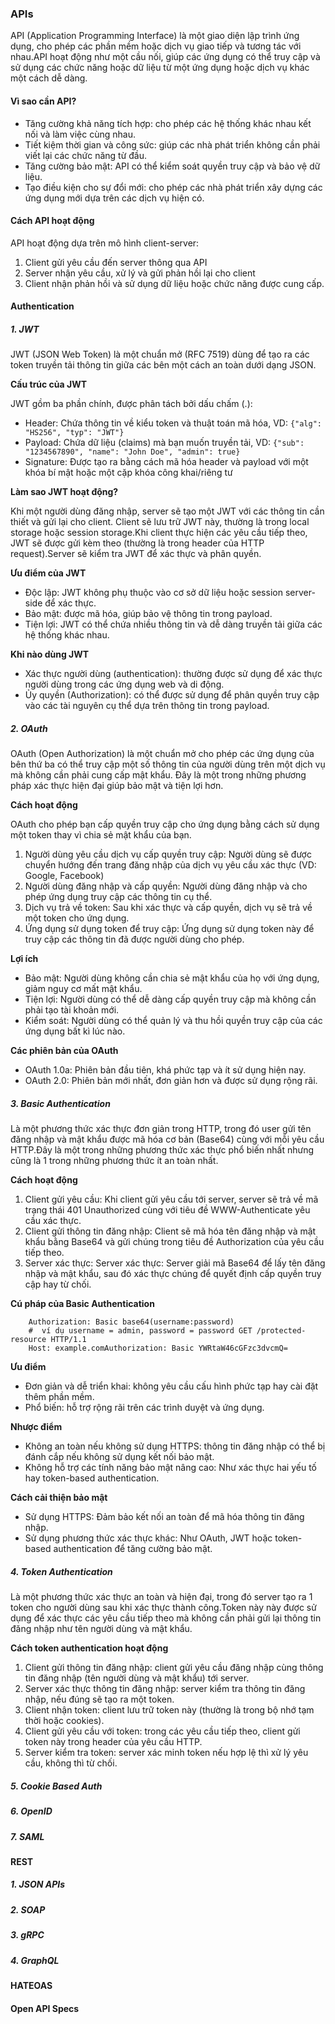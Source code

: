 ### APIs
API (Application Programming Interface) 
là một giao diện lập trình ứng dụng, cho phép các phần mềm hoặc dịch vụ giao tiếp và tương tác với nhau.API hoạt động như một cầu nối, giúp các ứng dụng có thể truy cập và sử dụng các chức năng hoặc dữ liệu từ một ứng dụng hoặc dịch vụ khác một cách dễ dàng.
#### Vì sao cần API?
- Tăng cường khả năng tích hợp: cho phép các hệ thống khác nhau kết nối và làm việc cùng nhau.
- Tiết kiệm thời gian và công sức: giúp các nhà phát triển không cần phải viết lại các chức năng từ đầu.
- Tăng cường bảo mật: API có thể kiểm soát quyền truy cập và bảo vệ dữ liệu.
- Tạo điều kiện cho sự đổi mới: cho phép các nhà phát triển xây dựng các ứng dụng mới dựa trên các dịch vụ hiện có.
#### Cách API hoạt động
API hoạt động dựa trên mô hình client-server:
1. Client gửi yêu cầu đến server thông qua API
2. Server nhận yêu cầu, xử lý và gửi phản hồi lại cho client
3. Client nhận phản hồi và sử dụng dữ liệu hoặc chức năng được cung cấp.
#### Authentication
##### 1. JWT
JWT (JSON Web Token) là một chuẩn mở (RFC 7519) dùng để tạo ra các token truyền tải thông tin giữa các bên một cách an toàn dưới dạng JSON.

**Cấu trúc của JWT**

JWT gồm ba phần chính, được phân tách bởi dấu chấm (.):
- Header: Chứa thông tin về kiểu token và thuật toán mã hóa, VD: `{"alg": "HS256", "typ": "JWT"}`
- Payload: Chứa dữ liệu (claims) mà bạn muốn truyền tải, VD: `{"sub": "1234567890", "name": "John Doe", "admin": true}`
- Signature: Được tạo ra bằng cách mã hóa header và payload với một khóa bí mật hoặc một cặp khóa công khai/riêng tư

**Làm sao JWT hoạt động?**

Khi một người dùng đăng nhập, server sẽ tạo một JWT với các thông tin cần thiết và gửi lại cho client. Client sẽ lưu trữ JWT này, thường là trong local storage hoặc session storage.Khi client thực hiện các yêu cầu tiếp theo, JWT sẽ được gửi kèm theo (thường là trong header của HTTP request).Server sẽ kiểm tra JWT để xác thực và phân quyền.

**Ưu điểm của JWT**
- Độc lập: JWT không phụ thuộc vào cơ sở dữ liệu hoặc session server-side để xác thực.
- Bảo mật: được mã hóa, giúp bảo vệ thông tin trong payload.
- Tiện lợi: JWT có thể chứa nhiều thông tin và dễ dàng truyền tải giữa các hệ thống khác nhau.

**Khi nào dùng JWT**
- Xác thực người dùng (authentication): thường được sử dụng để xác thực người dùng trong các ứng dụng web và di động.
- Ủy quyền (Authorization): có thể được sử dụng để phân quyền truy cập vào các tài nguyên cụ thể dựa trên thông tin trong payload.
##### 2. OAuth
OAuth (Open Authorization) là một chuẩn mở cho phép các ứng dụng của bên thứ ba có thể truy cập một số thông tin của người dùng trên một dịch vụ mà không cần phải cung cấp mật khẩu. Đây là một trong những phương pháp xác thực hiện đại giúp bảo mật và tiện lợi hơn.

**Cách hoạt động** 

 OAuth cho phép bạn cấp quyền truy cập cho ứng dụng bằng cách sử dụng một token thay vì chia sẻ mật khẩu của bạn.
1. Người dùng yêu cầu dịch vụ cấp quyền truy cập: Người dùng sẽ được chuyển hướng đến trang đăng nhập của dịch vụ yêu cầu xác thực (VD: Google, Facebook)
2. Người dùng đăng nhập và cấp quyền: Người dùng đăng nhập và cho phép ứng dụng truy cập các thông tin cụ thể.
3. Dịch vụ trả về token: Sau khi xác thực và cấp quyền, dịch vụ sẽ trả về một token cho ứng dụng.
4. Ứng dụng sử dụng token để truy cập: Ứng dụng sử dụng token này để truy cập các thông tin đã được người dùng cho phép.

**Lợi ích**
- Bảo mật: Người dùng không cần chia sẻ mật khẩu của họ với ứng dụng, giảm nguy cơ mất mật khẩu.
- Tiện lợi: Người dùng có thể dễ dàng cấp quyền truy cập mà không cần phải tạo tài khoản mới.
- Kiểm soát: Người dùng có thể quản lý và thu hồi quyền truy cập của các ứng dụng bất kì lúc nào.

**Các phiên bản của OAuth**
- OAuth 1.0a: Phiên bản đầu tiên, khá phức tạp và ít sử dụng hiện nay.
- OAuth 2.0: Phiên bản mới nhất, đơn giản hơn và được sử dụng rộng rãi.
##### 3. Basic Authentication
Là một phương thức xác thực đơn giản trong HTTP, trong đó user gửi tên đăng nhập và mật khẩu được mã hóa cơ bản (Base64) cùng với mỗi yêu cầu HTTP.Đây là một trong những phương thức xác thực phổ biến nhất nhưng cũng là 1 trong những phương thức ít an toàn nhất.

**Cách hoạt động**
1. Client gửi yêu cầu: Khi client gửi yêu cầu tới server, server sẽ trả về mã trạng thái 401 Unauthorized cùng với tiêu đề WWW-Authenticate yêu cầu xác thực.
2. Client gửi thông tin đăng nhập: Client sẽ mã hóa tên đăng nhập và mật khẩu bằng Base64 và gửi chúng trong tiêu đề Authorization của yêu cầu tiếp theo.
3. Server xác thực: Server xác thực: Server giải mã Base64 để lấy tên đăng nhập và mật khẩu, sau đó xác thực chúng để quyết định cấp quyền truy cập hay từ chối.

**Cú pháp của Basic Authentication**
```shell  
    Authorization: Basic base64(username:password)  
    #  ví dụ username = admin, password = password GET /protected-resource HTTP/1.1
    Host: example.comAuthorization: Basic YWRtaW46cGFzc3dvcmQ=
```
**Ưu điểm**
- Đơn giản và dễ triển khai: không yêu cầu cấu hình phức tạp hay cài đặt thêm phần mềm.
- Phổ biến: hỗ trợ rộng rãi trên các trình duyệt và ứng dụng.

**Nhược điểm**
- Không an toàn nếu không sử dụng HTTPS: thông tin đăng nhập có thể bị đánh cắp nếu không sử dụng kết nối bảo mật.
- Không hỗ trợ các tính năng bảo mật nâng cao: Như xác thực hai yếu tố hay token-based authentication.

**Cách cải thiện bảo mật**
- Sử dụng HTTPS: Đảm bảo kết nối an toàn để mã hóa thông tin đăng nhập.
- Sử dụng phương thức xác thực khác: Như OAuth, JWT hoặc token-based authentication để tăng cường bảo mật.
##### 4. Token Authentication
Là một phương thức xác thực an toàn và hiện đại, trong đó server tạo ra 1 token cho người dùng sau khi xác thực thành công.Token này này được sử dụng để xác thực các yêu cầu tiếp theo mà không cần phải gửi lại thông tin đăng nhập như tên người dùng và mật khẩu.

**Cách token authentication hoạt động**
1. Client gửi thông tin đăng nhập: client gửi yêu cầu đăng nhập cùng thông tin đăng nhập (tên người dùng và mật khẩu) tới server.
2. Server xác thực thông tin đăng nhập: server kiểm tra thông tin đăng nhập, nếu đúng sẽ tạo ra một token.
3. Client nhận token: client lưu trữ token này (thường là trong bộ nhớ tạm thời hoặc cookies).
4. Client gửi yêu cầu với token: trong các yêu cầu tiếp theo, client gửi token này trong header của yêu cầu HTTP.
5. Server kiểm tra token: server xác minh token nếu hợp lệ thì xử lý yêu cầu, không thì từ chối.
##### 5. Cookie Based Auth
##### 6. OpenID
##### 7. SAML
#### REST
##### 1. JSON APIs
##### 2. SOAP
##### 3. gRPC
##### 4. GraphQL
#### HATEOAS
#### Open API Specs
